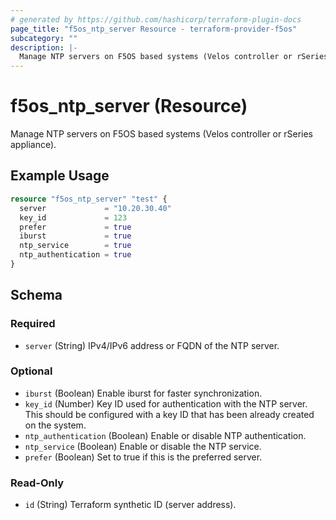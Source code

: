 ```yaml
---
# generated by https://github.com/hashicorp/terraform-plugin-docs
page_title: "f5os_ntp_server Resource - terraform-provider-f5os"
subcategory: ""
description: |-
  Manage NTP servers on F5OS based systems (Velos controller or rSeries appliance).
---
```


# f5os_ntp_server (Resource)

Manage NTP servers on F5OS based systems (Velos controller or rSeries appliance).

## Example Usage

```terraform
resource "f5os_ntp_server" "test" {
  server             = "10.20.30.40"
  key_id             = 123
  prefer             = true
  iburst             = true
  ntp_service        = true
  ntp_authentication = true
}
```

<!-- schema generated by tfplugindocs -->
## Schema

### Required

- `server` (String) IPv4/IPv6 address or FQDN of the NTP server.

### Optional

- `iburst` (Boolean) Enable iburst for faster synchronization.
- `key_id` (Number) Key ID used for authentication with the NTP server. This should be configured with a key ID that has been already created on the system.
- `ntp_authentication` (Boolean) Enable or disable NTP authentication.
- `ntp_service` (Boolean) Enable or disable the NTP service.
- `prefer` (Boolean) Set to true if this is the preferred server.

### Read-Only

- `id` (String) Terraform synthetic ID (server address).


